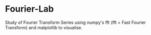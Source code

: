 # Fourier-Lab
Study of Fourier Transform Series using numpy's fft (fft = Fast Fourier Transform) and matplotlib to visualise.
